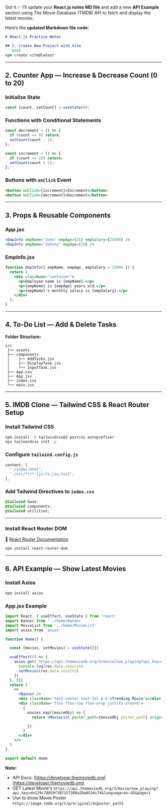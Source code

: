 Got it ✅
I’ll update your **React.js notes MD file** and add a new **API Example** section using The Movie Database (TMDB) API to fetch and display the latest movies.

Here’s the **updated Markdown file code**:

````md
# React.js Practice Notes  

## 1. Create New Project with Vite  
```bash
npm create vite@latest
````

---

## 2. Counter App — Increase & Decrease Count (0 to 20)

### Initialize State

```jsx
const [count, setCount] = useState(0);
```

### Functions with Conditional Statements

```jsx
const decrement = () => {
  if (count <= 0) return;
  setCount(count - 1);
};

const increment = () => {
  if (count >= 20) return;
  setCount(count + 1);
};
```

### Buttons with `onClick` Event

```jsx
<button onClick={increment}>Increment</button>
<button onClick={decrement}>Decrement</button>
```

---

## 3. Props & Reusable Components

### App.jsx

```jsx
<EmpInfo empName="John" empAge={25} empSalary={25000} />
<EmpInfo empName="Johnny" empAge={20} />
```

### EmpInfo.jsx

```jsx
function EmpInfo({ empName, empAge, empSalary = 15000 }) {
  return (
    <div className="container">
      <p>Employee name is {empName}.</p>
      <p>{empName} is {empAge} years old.</p>
      <p>{empName}'s monthly salary is {empSalary}.</p>
    </div>
  );
}
```

---

## 4. To-Do List — Add & Delete Tasks

**Folder Structure:**

```
src
 ├── assets
 ├── components
 │    ├── AddTasks.jsx
 │    ├── DisplayTask.jsx
 │    └── InputTask.jsx
 ├── App.css
 ├── App.jsx
 ├── index.css
 └── main.jsx
```

---

## 5. IMDB Clone — Tailwind CSS & React Router Setup

### Install Tailwind CSS

```bash
npm install -D tailwindcss@3 postcss autoprefixer
npx tailwindcss init -p
```

### Configure `tailwind.config.js`

```js
content: [
  "./index.html",
  "./src/**/*.{js,ts,jsx,tsx}",
],
```

### Add Tailwind Directives to `index.css`

```css
@tailwind base;
@tailwind components;
@tailwind utilities;
```

---

### Install React Router DOM

📄 [React Router Documentation](https://reactrouter.com/6.30.1/start/tutorial)

```bash
npm install react-router-dom
```

---

## 6. API Example — Show Latest Movies

### Install Axios

```bash
npm install axios
```

### App.jsx Example

```jsx
import React, { useEffect, useState } from 'react'
import Banner from '../home/Banner'
import MovieList from '../home/MovieList'
import axios from 'axios'

function Home() {

  const [movies, setMovies] = useState([])

  useEffect(() => {
    axios.get(`https://api.themoviedb.org/3/movie/now_playing?api_key=de129c78859f307157260a20a0534c74&language=en-US&page=1`).then(function(res){
      console.log(res.data.results)
      setMovies(res.data.results)
    })
  }, [])
  return (
    <>
      <Banner />
      <div className='text-center text-3xl p-5'>Trending Movie's</div>
      <div className='flex flex-row flex-wrap justify-around'>
        {
          movies.map((movieObj) => {
            return <MovieList poster_path={movieObj.poster_path} original_title={movieObj.original_title} />

          })
        }
      </div>
    </>
  )
}

export default Home
```

**Note:**

* API Docs: [https://developer.themoviedb.org](https://developer.themoviedb.org)
* GET Latest Movie's `https://api.themoviedb.org/3/movie/now_playing?api_key=de129c78859f307157260a20a0534c74&language=en-US&page=1`
* Use to show Movie Poster `https://image.tmdb.org/t/p/original/${poster_path}`
